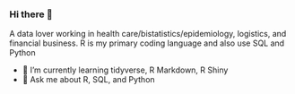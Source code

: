 ### Hi there 👋

<!--
**harborwang/harborwang** is a ✨ _special_ ✨ repository because its `README.md` (this file) appears on your GitHub profile.

A data lover with experience in health care/biostatistics/epidemiology, logistics, and financial business. My primary coding language is R. I also use SQL and Python

- 🔭 I’m currently working on machine learning forecasting and prediction in financial business
- 🌱 I’m currently learning tidyverse, tidymodels, R Markdown, R Shiny
- 👯 I’m looking to collaborate on ...
- 🤔 I’m looking for help with ...
- 💬 Ask me about R, SQL, and Python
- 📫 How to reach me: ...

-->

A data lover working in health care/bistatistics/epidemiology, logistics, and financial business. R is my primary coding language and also use SQL and Python

- 🌱 I’m currently learning tidyverse, R Markdown, R Shiny
- 💬 Ask me about R, SQL, and Python
